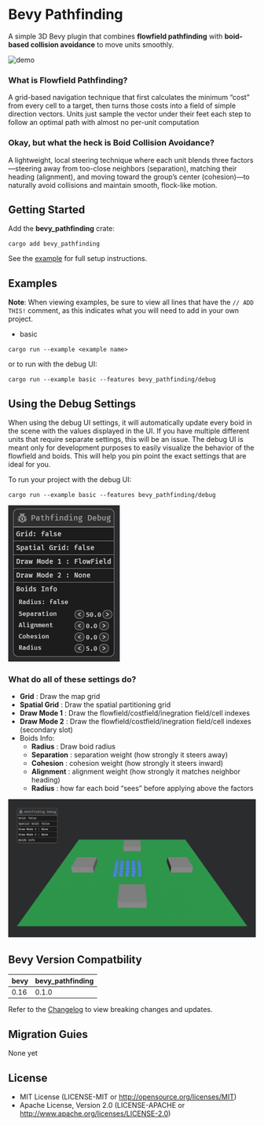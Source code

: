 # Bevy Pathfinding

A simple 3D Bevy plugin that combines **flowfield pathfinding** with **boid-based collision avoidance** to move units smoothly.

![demo](assets/demo.gif)

### What is **Flowfield Pathfinding**?

A grid-based navigation technique that first calculates the minimum “cost” from every cell to a target, then turns those costs into a field of simple direction vectors. Units just sample the vector under their feet each step to follow an optimal path with almost no per-unit computation

### Okay, but what the heck is **Boid Collision Avoidance**?

A lightweight, local steering technique where each unit blends three factors—steering away from too-close neighbors (separation), matching their heading (alignment), and moving toward the group’s center (cohesion)—to naturally avoid collisions and maintain smooth, flock-like motion.

## Getting Started

Add the **bevy_pathfinding** crate:

```
cargo add bevy_pathfinding
```

See the [example](examples/basic.rs) for full setup instructions.

## Examples

**Note**: When viewing examples, be sure to view all lines that have the `// ADD THIS!` comment, as this indicates what you will need to add in your own project.

- basic

```
cargo run --example <example name>
```

or to run with the debug UI: 

```
cargo run --example basic --features bevy_pathfinding/debug
```

## Using the Debug Settings

When using the debug UI settings, it will automatically update every boid in the scene with the values displayed in the UI. If you have multiple different units that require separate settings, this will be an issue. The debug UI is meant only for development purposes to easily visualize the behavior of the flowfield and boids. This will help you pin point the exact settings that are ideal for you.

To run your project with the debug UI: 

```
cargo run --example basic --features bevy_pathfinding/debug
```

![debug UI](assets/debug_ui.png)

### What do all of these settings do?

- **Grid** : Draw the map grid
- **Spatial Grid** : Draw the spatial partitioning grid
- **Draw Mode 1** : Draw the flowfield/costfield/inegration field/cell indexes
- **Draw Mode 2** : Draw the flowfield/costfield/inegration field/cell indexes (secondary slot)
- Boids Info: 
    - **Radius** : Draw boid radius
    - **Separation** : separation weight (how strongly it steers away)
    - **Cohesion** : cohesion weight (how strongly it steers inward)
    - **Alignment** :  alignment weight (how strongly it matches neighbor heading)
    - **Radius** : how far each boid “sees” before applying above the factors

![debug UI demo](assets/debug_ui_demo.gif)

## Bevy Version Compatbility

| bevy | bevy_pathfinding |
| ---- | ---------------- |
| 0.16 | 0.1.0            |

Refer to the [Changelog](Changelog.md) to view breaking changes and updates.

## Migration Guies

None yet

## License 

- MIT License (LICENSE-MIT or http://opensource.org/licenses/MIT)
- Apache License, Version 2.0 (LICENSE-APACHE or http://www.apache.org/licenses/LICENSE-2.0)